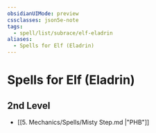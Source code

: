 ```yaml
---
obsidianUIMode: preview
cssclasses: json5e-note
tags:
  - spell/list/subrace/elf-eladrin
aliases:
  - Spells for Elf (Eladrin)
---
```

# Spells for Elf (Eladrin)

## 2nd Level

- [[5. Mechanics/Spells/Misty Step.md \|"PHB"]]
